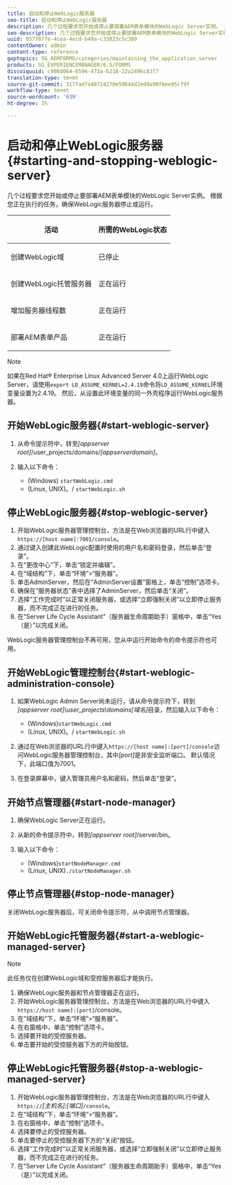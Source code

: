 ```yaml
---
title: 启动和停止WebLogic服务器
seo-title: 启动和停止WebLogic服务器
description: 几个过程要求您开始或停止要部署AEM表单模块的WebLogic Server实例。 本文档介绍如何开始和停止WebLogic服务器。
seo-description: 几个过程要求您开始或停止要部署AEM表单模块的WebLogic Server实例。 本文档介绍如何开始和停止WebLogic服务器。
uuid: 957787fe-4cea-4ecd-b49a-c33023c5c309
contentOwner: admin
content-type: reference
geptopics: SG_AEMFORMS/categories/maintaining_the_application_server
products: SG_EXPERIENCEMANAGER/6.5/FORMS
discoiquuid: c908d064-6596-473a-b218-22a2496c83f7
translation-type: tm+mt
source-git-commit: 317fadfe48724270e59644d2ed9a90fbee95cf9f
workflow-type: tm+mt
source-wordcount: '639'
ht-degree: 1%

---
```



# 启动和停止WebLogic服务器{#starting-and-stopping-weblogic-server}

几个过程要求您开始或停止要部署AEM表单模块的WebLogic Server实例。 根据您正在执行的任务，确保WebLogic服务器停止或运行。

<table>
 <thead>
  <tr>
   <th><p>活动</p></th>
   <th><p>所需的WebLogic状态</p></th>
  </tr>
 </thead>
 <tbody>
  <tr>
   <td><p>创建WebLogic域</p></td>
   <td><p>已停止</p></td>
  </tr>
  <tr>
   <td><p>创建WebLogic托管服务器</p></td>
   <td><p>正在运行</p></td>
  </tr>
  <tr>
   <td><p>增加服务器线程数</p></td>
   <td><p>正在运行</p></td>
  </tr>
  <tr>
   <td><p>部署AEM表单产品</p></td>
   <td><p>正在运行</p></td>
  </tr>
 </tbody>
</table>

>[!NOTE]
>
>如果在Red Hat® Enterprise Linux Advanced Server 4.0上运行WebLogic Server，请使用`export LD_ASSUME_KERNEL=2.4.19`命令将`LD_ASSUME_KERNEL`环境变量设置为2.4.19。 然后，从设置此环境变量的同一外壳程序运行WebLogic服务器。

## 开始WebLogic服务器{#start-weblogic-server}

1. 从命令提示符中，转至&#x200B;*[appserver root]*/user_projects/domains/*[appserverdomain]*。
1. 输入以下命令：

   * (Windows) `startWebLogic.cmd`
   * (Linux, UNIX)。/ `startWebLogic.sh`

## 停止WebLogic服务器{#stop-weblogic-server}

1. 开始WebLogic服务器管理控制台，方法是在Web浏览器的URL行中键入`https://[host name]:7001/console`。
1. 通过键入创建此WebLogic配置时使用的用户名和密码登录，然后单击“登录”。
1. 在“更改中心”下，单击“锁定并编辑”。
1. 在“域结构”下，单击“环境”>“服务器”。
1. 单击AdminServer，然后在“AdminServer设置”窗格上，单击“控制”选项卡。
1. 确保在“服务器状态”表中选择了AdminServer，然后单击“关闭”。
1. 选择“工作完成时”以正常关闭服务器，或选择“立即强制关闭”以立即停止服务器，而不完成正在进行的任务。
1. 在“Server Life Cycle Assistant”（服务器生命周期助手）窗格中，单击“Yes（是）”以完成关闭。

WebLogic服务器管理控制台不再可用，您从中运行开始命令的命令提示符也可用。

## 开始WebLogic管理控制台{#start-weblogic-administration-console}

1. 如果WebLogic Admin Server尚未运行，请从命令提示符下，转到&#x200B;*[appserver root]\user_projects\domains\[域名]*&#x200B;目录，然后输入以下命令：

   * (Windows)`startWebLogic.cmd`
   * (Linux, UNIX)。/ `startWebLogic.sh`

1. 通过在Web浏览器的URL行中键入`https://[host name]:[port]/console`访问WebLogic服务器管理控制台，其中&#x200B;*[port]*&#x200B;是非安全监听端口。 默认情况下，此端口值为7001。
1. 在登录屏幕中，键入管理员用户名和密码，然后单击“登录”。

## 开始节点管理器{#start-node-manager}

1. 确保WebLogic Server正在运行。
1. 从新的命令提示符中，转到&#x200B;*[appserver root]*/server/bin。
1. 输入以下命令：

   * (Windows)`startNodeManager.cmd`
   * (Linux, UNIX)`./startNodeManager.sh`

## 停止节点管理器{#stop-node-manager}

关闭WebLogic服务器后，可关闭命令提示符，从中调用节点管理器。

## 开始WebLogic托管服务器{#start-a-weblogic-managed-server}

>[!NOTE]
>
>此任务仅在创建WebLogic域和受控服务器后才能执行。

1. 确保WebLogic服务器和节点管理器正在运行。
1. 开始WebLogic服务器管理控制台，方法是在Web浏览器的URL行中键入`https://host name]:[port]`/console。
1. 在“域结构”下，单击“环境”>“服务器”。
1. 在右窗格中，单击“控制”选项卡。
1. 选择要开始的受控服务器。
1. 单击要开始的受控服务器下方的开始按钮。

## 停止WebLogic托管服务器{#stop-a-weblogic-managed-server}

1. 开始WebLogic服务器管理控制台，方法是在Web浏览器的URL行中键入`https://`*[主机名]:[端口&#x200B;]*`/console`。
1. 在“域结构”下，单击“环境”>“服务器”。
1. 在右窗格中，单击“控制”选项卡。
1. 选择要停止的受控服务器。
1. 单击要停止的受控服务器下方的“关闭”按钮。
1. 选择“工作完成时”以正常关闭服务器，或选择“立即强制关闭”以立即停止服务器，而不完成正在进行的任务。
1. 在“Server Life Cycle Assistant”（服务器生命周期助手）窗格中，单击“Yes（是）”以完成关闭。

